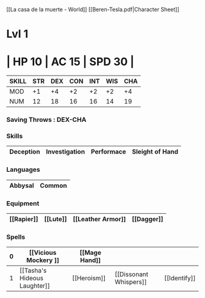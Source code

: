 [[La casa de la muerte - World]]    [[Beren-Tesla.pdf|Character Sheet]]

# Lvl 1 

# | HP 10 |  AC 15 | SPD 30 |

| SKILL | STR | DEX | CON | INT | WIS | CHA |
| ----- | --- | --- | --- | --- | --- | --- |
| MOD   | +1  | +4  | +2  | +2  | +2  | +4  |
| NUM   | 12  | 18  | 16  | 16  | 14  | 19  |

### Saving Throws :  DEX-CHA

### Skills
| Deception | Investigation | Performace | Sleight of Hand |
| --------- | ------------- | ---------- | -------- |

### Languages
| Abbysal | Common |
| ------- | ------ |

### Equipment
| [[Rapier]] | [[Lute]] | [[Leather Armor]] | [[Dagger]] |
| ---------- | -------- | --------------- | ---------- |

### Spells
| 0   | [[Vicious Mockery  ]]        | [[Mage Hand]]   |                        |              |
| --- | ---------------------------- | ----------- | ---------------------- | ------------ |
| 1   | [[Tasha's Hideous Laughter]] | [[Heroism]] | [[Dissonant Whispers]] | [[Identify]] |

